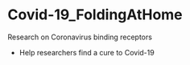 # Covid-19_FoldingAtHome
Research on Coronavirus binding receptors

- Help researchers find a cure to Covid-19
